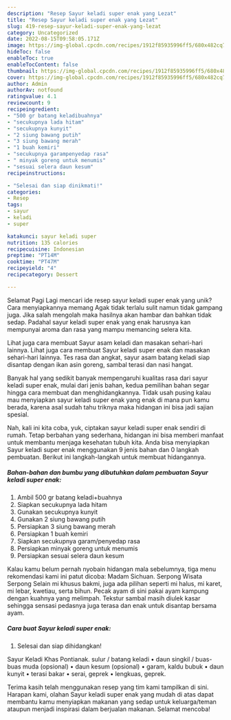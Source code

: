 ```yaml
---
description: "Resep Sayur keladi super enak yang Lezat"
title: "Resep Sayur keladi super enak yang Lezat"
slug: 419-resep-sayur-keladi-super-enak-yang-lezat
category: Uncategorized
date: 2022-08-15T09:58:05.171Z
image: https://img-global.cpcdn.com/recipes/1912f85935996ff5/680x482cq70/sayur-keladi-super-enak-foto-resep-utama.jpg
hideToc: false
enableToc: true
enableTocContent: false
thumbnail: https://img-global.cpcdn.com/recipes/1912f85935996ff5/680x482cq70/sayur-keladi-super-enak-foto-resep-utama.jpg
cover: https://img-global.cpcdn.com/recipes/1912f85935996ff5/680x482cq70/sayur-keladi-super-enak-foto-resep-utama.jpg
author: Admin
authorAv: notfound
ratingvalue: 4.1
reviewcount: 9
recipeingredient:
- "500 gr batang keladibuahnya"
- "secukupnya lada hitam"
- "secukupnya kunyit"
- "2 siung bawang putih"
- "3 siung bawang merah"
- "1 buah kemiri"
- "secukupnya garampenyedap rasa"
- " minyak goreng untuk menumis"
- "sesuai selera daun kesum"
recipeinstructions:

- "Selesai dan siap dinikmati!"
categories:
- Resep
tags:
- sayur
- keladi
- super

katakunci: sayur keladi super 
nutrition: 135 calories
recipecuisine: Indonesian
preptime: "PT14M"
cooktime: "PT47M"
recipeyield: "4"
recipecategory: Dessert

---
```



Selamat Pagi Lagi mencari ide resep sayur keladi super enak yang unik? Cara menyiapkannya memang Agak tidak terlalu sulit namun tidak gampang juga. Jika salah mengolah maka hasilnya akan hambar dan bahkan tidak sedap. Padahal sayur keladi super enak yang enak harusnya kan mempunyai aroma dan rasa yang mampu memancing selera kita.


Lihat juga cara membuat Sayur asam keladi dan masakan sehari-hari lainnya. Lihat juga cara membuat Sayur keladi super enak dan masakan sehari-hari lainnya. Tes rasa dan angkat, sayur asam batang keladi siap disantap dengan ikan asin goreng, sambal terasi dan nasi hangat.

Banyak hal yang sedikit banyak mempengaruhi kualitas rasa dari sayur keladi super enak, mulai dari jenis bahan, kedua pemilihan bahan segar hingga cara membuat dan menghidangkannya. Tidak usah pusing kalau mau menyiapkan sayur keladi super enak yang enak di mana pun kamu berada, karena asal sudah tahu triknya maka hidangan ini bisa jadi sajian spesial.


Nah, kali ini kita coba, yuk, ciptakan sayur keladi super enak sendiri di rumah. Tetap berbahan yang sederhana, hidangan ini bisa memberi manfaat untuk membantu menjaga kesehatan tubuh kita. Anda bisa menyiapkan Sayur keladi super enak menggunakan 9 jenis bahan dan 0 langkah pembuatan. Berikut ini langkah-langkah untuk membuat hidangannya.

<!--inarticleads1-->

##### Bahan-bahan dan bumbu yang dibutuhkan dalam pembuatan Sayur keladi super enak:

1. Ambil 500 gr batang keladi+buahnya
1. Siapkan secukupnya lada hitam
1. Gunakan secukupnya kunyit
1. Gunakan 2 siung bawang putih
1. Persiapkan 3 siung bawang merah
1. Persiapkan 1 buah kemiri
1. Siapkan secukupnya garam/penyedap rasa
1. Persiapkan  minyak goreng untuk menumis
1. Persiapkan sesuai selera daun kesum


Kalau kamu belum pernah nyobain hidangan mala sebelumnya, tiga menu rekomendasi kami ini patut dicoba: Madam Sichuan. Serpong Wisata Serpong Selain mi khusus bakmi, juga ada pilihan seperti mi halus, mi karet, mi lebar, kwetiau, serta bihun. Pecak ayam di sini pakai ayam kampung dengan kuahnya yang melimpah. Tekstur sambal masih diulek kasar sehingga sensasi pedasnya juga terasa dan enak untuk disantap bersama ayam. 

<!--inarticleads2-->

##### Cara buat Sayur keladi super enak:


1. Selesai dan siap dihidangkan!

Sayur Keladi Khas Pontianak. sulur / batang keladi • daun singkil / buas-buas muda (opsional) • daun kesum (opsional) • garam, kaldu bubuk • daun kunyit • terasi bakar • serai, geprek • lengkuas, geprek. 

Terima kasih telah menggunakan resep yang tim kami tampilkan di sini. Harapan kami, olahan Sayur keladi super enak yang mudah di atas dapat membantu kamu menyiapkan makanan yang sedap untuk keluarga/teman ataupun menjadi inspirasi dalam berjualan makanan. Selamat mencoba!
